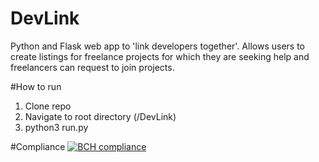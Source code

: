 # DevLink
Python and Flask web app to 'link developers together'. Allows users to create listings for freelance projects for which they are seeking help and freelancers can request to join projects.

#How to run
1. Clone repo
2. Navigate to root directory (/DevLink)
3. python3 run.py

#Compliance
[![BCH compliance](https://bettercodehub.com/edge/badge/aalap07/DevLink?branch=master)](https://bettercodehub.com/)
